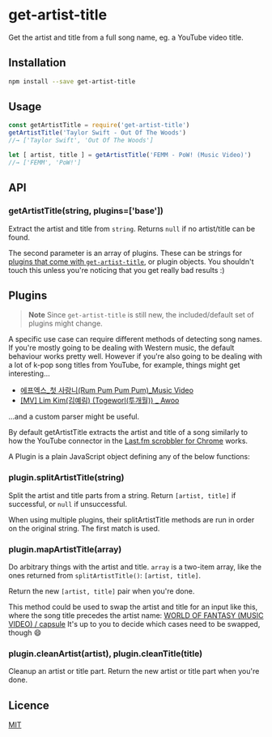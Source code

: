 # get-artist-title

Get the artist and title from a full song name, eg. a YouTube video title.

## Installation

```bash
npm install --save get-artist-title
```

## Usage

```js
const getArtistTitle = require('get-artist-title')
getArtistTitle('Taylor Swift - Out Of The Woods')
//→ ['Taylor Swift', 'Out Of The Woods']

let [ artist, title ] = getArtistTitle('FEMM - PoW! (Music Video)')
//→ ['FEMM', 'PoW!']
```

## API

### getArtistTitle(string, plugins=['base'])

Extract the artist and title from `string`. Returns `null` if no artist/title
can be found.

The second parameter is an array of plugins. These can be strings for [plugins
that come with `get-artist-title`](./lib/plugins), or plugin objects. You
shouldn't touch this unless you're noticing that you get really bad results :)

## Plugins

> **Note** Since `get-artist-title` is still new, the included/default set of
> plugins might change.

A specific use case can require different methods of detecting song names. If
you're mostly going to be dealing with Western music, the default behaviour
works pretty well. However if you're also going to be dealing with a lot of
k-pop song titles from YouTube, for example, things might get interesting…

 * [에프엑스_첫 사랑니(Rum Pum Pum Pum)_Music Video](https://www.youtube.com/watch?v=xnku4o3tRB4)
 * [[MV] Lim Kim(김예림) (Togeworl(투개월)) _ Awoo](https://www.youtube.com/watch?v=CXPADwU05OQ)

…and a custom parser might be useful.

By default getArtistTitle extracts the artist and title of a song similarly to
how the YouTube connector in the [Last.fm scrobbler for Chrome](https://github.com/david-sabata/web-scrobbler)
works.

A Plugin is a plain JavaScript object defining any of the below functions:

### plugin.splitArtistTitle(string)

Split the artist and title parts from a string. Return `[artist, title]` if
successful, or `null` if unsuccessful.

When using multiple plugins, their splitArtistTitle methods are run in order on
the original string. The first match is used.

### plugin.mapArtistTitle(array)

Do arbitrary things with the artist and title. `array` is a two-item array,
like the ones returned from `splitArtistTitle()`: `[artist, title]`.

Return the new `[artist, title]` pair when you're done.

This method could be used to swap the artist and title for an input like this,
where the song title precedes the artist name:
[WORLD OF FANTASY (MUSIC VIDEO) / capsule](https://www.youtube.com/watch?v=W4h8m74pyC8)
It's up to you to decide which cases need to be swapped, though :smile:

### plugin.cleanArtist(artist), plugin.cleanTitle(title)

Cleanup an artist or title part. Return the new artist or title part when you're
done.

## Licence

[MIT](./LICENSE)
